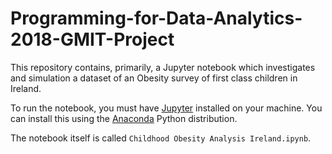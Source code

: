 # Programming-for-Data-Analytics-2018-GMIT-Project


This repository contains, primarily, a Jupyter notebook which investigates and simulation a dataset of an Obesity 
survey of first class children in Ireland.

To run the notebook, you must have [Jupyter](http://jupyter.org/) installed on your machine.
You can install this using the [Anaconda](https://www.anaconda.com/) Python distribution.

The notebook itself is called `Childhood Obesity Analysis Ireland.ipynb`.
